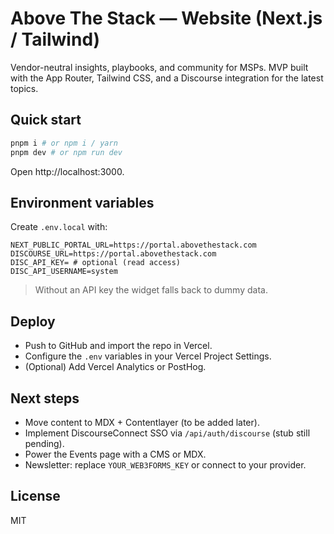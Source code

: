 # Above The Stack — Website (Next.js / Tailwind)

Vendor-neutral insights, playbooks, and community for MSPs.
MVP built with the App Router, Tailwind CSS, and a Discourse integration for the latest topics.

## Quick start

```bash
pnpm i # or npm i / yarn
pnpm dev # or npm run dev
```

Open http://localhost:3000.

## Environment variables

Create `.env.local` with:

```
NEXT_PUBLIC_PORTAL_URL=https://portal.abovethestack.com
DISCOURSE_URL=https://portal.abovethestack.com
DISC_API_KEY= # optional (read access)
DISC_API_USERNAME=system
```

> Without an API key the widget falls back to dummy data.

## Deploy

- Push to GitHub and import the repo in Vercel.
- Configure the `.env` variables in your Vercel Project Settings.
- (Optional) Add Vercel Analytics or PostHog.

## Next steps

- Move content to MDX + Contentlayer (to be added later).
- Implement DiscourseConnect SSO via `/api/auth/discourse` (stub still pending).
- Power the Events page with a CMS or MDX.
- Newsletter: replace `YOUR_WEB3FORMS_KEY` or connect to your provider.

## License
MIT
